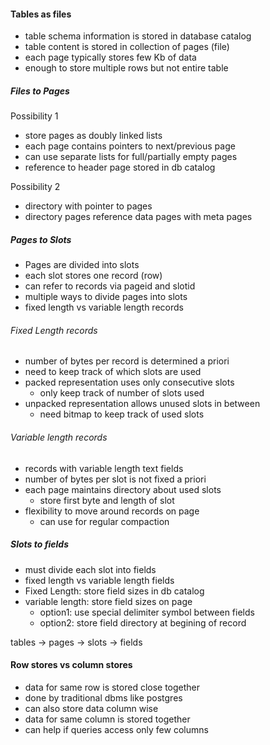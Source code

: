 


#### Tables as files

- table schema information is stored in database catalog
- table content is stored in collection of pages (file)
- each page typically stores few Kb of data
- enough to store multiple rows but not entire table

##### Files to Pages

Possibility 1
- store pages as doubly linked lists
- each page contains pointers to next/previous page
- can use separate lists for full/partially empty pages
- reference to header page stored in db catalog

Possibility 2
- directory with pointer to pages
- directory pages reference data pages with meta pages


##### Pages to Slots
- Pages are divided into slots
- each slot stores one record (row)
- can refer to records via pageid and slotid
- multiple ways to divide pages into slots
- fixed length vs variable length records

###### Fixed Length records
- number of bytes per record is determined a priori
- need to keep track of which slots are used
- packed representation uses only consecutive slots
    - only keep track of number of slots used
- unpacked representation allows unused slots in between
    - need bitmap to keep track of used slots



###### Variable length records
- records with variable length text fields
- number of bytes per slot is not fixed a priori
- each page maintains directory about used slots
    - store first byte and length of slot
- flexibility to move around records on page
    - can use for regular compaction


##### Slots to fields
- must divide each slot into fields
- fixed length vs variable length fields
- Fixed Length: store field sizes in db catalog
- variable length: store field sizes on page
    - option1: use special delimiter symbol between fields
    - option2: store field directory at begining of record


tables -> pages -> slots -> fields

#### Row stores vs column stores
- data for same row is stored close together
- done by traditional dbms like postgres
- can also store data column wise
- data for same column is stored together
- can help if queries access only few columns


